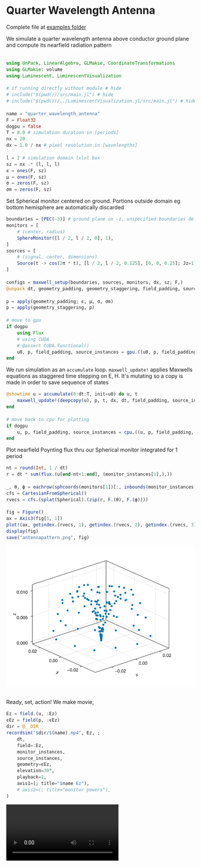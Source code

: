 # Quarter Wavelength Antenna
Complete file at [examples folder](https://github.com/paulxshen/Luminescent.jl/tree/master/examples)


We simulate a quarter wavelength antenna above conductor ground plane and compute its nearfield radiation pattern
```julia

using UnPack, LinearAlgebra, GLMakie, CoordinateTransformations
using GLMakie: volume
using Luminescent, LuminescentVisualization

# if running directly without module # hide
# include("$(pwd())/src/main.jl") # hide
# include("$(pwd())/../LuminescentVisualization.jl/src/main.jl") # hide

name = "quarter_wavelength_antenna"
F = Float32
dogpu = false
T = 8.0 # simulation duration in [periods]
nx = 20
dx = 1.0 / nx # pixel resolution in [wavelengths]

l = 2 # simulation domain lxlxl box
sz = nx .* (l, l, l)
ϵ = ones(F, sz)
μ = ones(F, sz)
σ = zeros(F, sz)
σm = zeros(F, sz)
```
Set Spherical monitor centered on ground. Portions outside domain eg bottom hemisphere are automatically discarded
```julia
boundaries = [PEC(-3)] # ground plane on -z, unspecified boundaries default to PML
monitors = [
    # (center, radius)
    SphereMonitor([l / 2, l / 2, 0], 1),
]
sources = [
    # (signal, center, dimensions)
    Source(t -> cos(2π * t), [l / 2, l / 2, 0.125], [0, 0, 0.25]; Jz=1),
]

configs = maxwell_setup(boundaries, sources, monitors, dx, sz; F,)
@unpack dt, geometry_padding, geometry_staggering, field_padding, source_instances, monitor_instances, u0, = configs

p = apply(geometry_padding; ϵ, μ, σ, σm)
p = apply(geometry_staggering, p)

# move to gpu
if dogpu
    using Flux
    # using CUDA
    # @assert CUDA.functional()
    u0, p, field_padding, source_instances = gpu.((u0, p, field_padding, source_instances))
end
```
We run simulation as an `accumulate` loop. `maxwell_update!` applies Maxwells equations as staggered time stepping on E, H. It's mutating so a copy is made in order to save sequence of states
```julia
@showtime u = accumulate(0:dt:T, init=u0) do u, t
    maxwell_update!(deepcopy(u), p, t, dx, dt, field_padding, source_instances)
end

# move back to cpu for plotting
if dogpu
    u, p, field_padding, source_instances = cpu.((u, p, field_padding, source_instances))
end
```
Plot nearfield Poynting flux thru our Spherical monitor integrated for 1 period
```julia
nt = round(Int, 1 / dt)
r = dt * sum(flux.(u[end-nt+1:end], (monitor_instances[1],),))

_, θ, ϕ = eachrow(sphcoords(monitors[1])[:, inbounds(monitor_instances[1])])
cfs = CartesianFromSpherical()
rvecs = cfs.(splat(Spherical).(zip(r, F.(θ), F.(ϕ))))

fig = Figure()
ax = Axis3(fig[1, 1])
plot!(ax, getindex.(rvecs, 1), getindex.(rvecs, 2), getindex.(rvecs, 3),)
display(fig)
save("antennapattern.png", fig)
```
![](assets/antennapattern.png)
```julia
```
Ready, set, action! We make movie, 
```julia
Ez = field.(u, :Ez)
ϵEz = field(p, :ϵEz)
dir = @__DIR__
recordsim("$dir/$(name).mp4", Ez, ;
    dt,
    field=:Ez,
    monitor_instances,
    source_instances,
    geometry=ϵEz,
    elevation=30°,
    playback=1,
    axis1=(; title="$name Ez"),
    # axis2=(; title="monitor powers"),
)
```
![](assets/quarter_wavelength_antenna.mp4)
